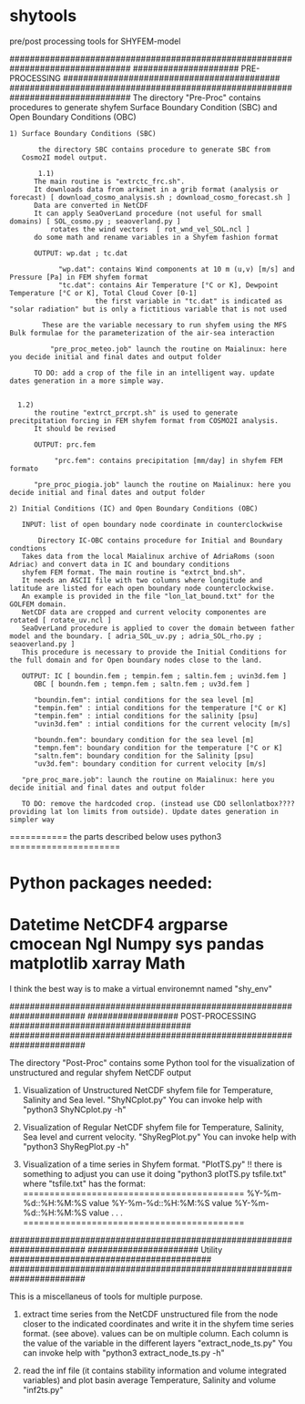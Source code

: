 # shytools
pre/post processing tools for SHYFEM-model

################################################################################
##################### PRE-PROCESSING ########################################### 
################################################################################
The directory "Pre-Proc" contains procedures to generate shyfem 
Surface Boundary Condition (SBC) and Open Boundary Conditions (OBC)

	1) Surface Boundary Conditions (SBC)

           the directory SBC contains procedure to generate SBC from 
	   Cosmo2I model output.

           1.1)
	      The main routine is "extrctc_frc.sh".
	      It downloads data from arkimet in a grib format (analysis or forecast) [ download_cosmo_analysis.sh ; download_cosmo_forecast.sh ]
	      Data are converted in NetCDF 
	      It can apply SeaOverLand procedure (not useful for small domains) [ SOL_cosmo.py ; seaoverland.py ]
              rotates the wind vectors  [ rot_wnd_vel_SOL.ncl ]	
	      do some math and rename variables in a Shyfem fashion format 

	      OUTPUT: wp.dat ; tc.dat 

	            "wp.dat": contains Wind components at 10 m (u,v) [m/s] and Pressure [Pa] in FEM shyfem format
	            "tc.dat": contains Air Temperature [°C or K], Dewpoint Temperature [°C or K], Total Cloud Cover [0-1]
	                     the first variable in "tc.dat" is indicated as "solar radiation" but is only a fictitious variable that is not used

		    These are the variable necessary to run shyfem using the MFS Bulk formulae for the parameterization of the air-sea interaction

              "pre_proc_meteo.job" launch the routine on Maialinux: here you decide initial and final dates and output folder        
	
	      TO DO: add a crop of the file in an intelligent way. update dates generation in a more simple way.	
		

	  1.2) 
	      the routine "extrct_prcrpt.sh" is used to generate precitpitation forcing in FEM shyfem format from COSMO2I analysis.
	      It should be revised
	      
  	      OUTPUT: prc.fem
		     
 		       "prc.fem": contains precipitation [mm/day] in shyfem FEM formato

	      "pre_proc_piogia.job" launch the routine on Maialinux: here you decide initial and final dates and output folder
	
	2) Initial Conditions (IC) and Open Boundary Conditions (OBC) 

	   INPUT: list of open boundary node coordinate in counterclockwise
	
           Directory IC-OBC contains procedure for Initial and Boundary condtions
	   Takes data from the local Maialinux archive of AdriaRoms (soon Adriac) and convert data in IC and boundary conditions
	   shyfem FEM format. The main routine is "extrct_bnd.sh".
	   It needs an ASCII file with two columns where longitude and latitude are listed for each open boundary node counterclockwise.
	   An example is provided in the file "lon_lat_bound.txt" for the GOLFEM domain.
	   NetCDF data are cropped and current velocity componentes are rotated [ rotate_uv.ncl ]
	   SeaOverLand procedure is applied to cover the domain between father model and the boundary. [ adria_SOL_uv.py ; adria_SOL_rho.py ; seaoverland.py ]
	   This procedure is necessary to provide the Initial Conditions for the full domain and for Open boundary nodes close to the land.
 
	   OUTPUT: IC [ boundin.fem ; tempin.fem ; saltin.fem ; uvin3d.fem ]
		  OBC [ boundn.fem ; tempn.fem ; saltn.fem ; uv3d.fem ]

		  "boundin.fem": intial conditions for the sea level [m]
		  "tempin.fem" : intial conditions for the temperature [°C or K]
		  "tempin.fem" : intial conditions for the salinity [psu]
		  "uvin3d.fem" : intial conditions for the current velocity [m/s]

		  "boundn.fem": boundary condition for the sea level [m]
		  "tempn.fem": boundary condition for the temperature [°C or K]
		  "saltn.fem": boundary condition for the Salinity [psu]
		  "uv3d.fem": boundary condition for current velocity [m/s]
	
	   "pre_proc_mare.job": launch the routine on Maialinux: here you decide initial and final dates and output folder

	   TO DO: remove the hardcoded crop. (instead use CDO sellonlatbox???? providing lat lon limits from outside). Update dates generation in simpler way

=========== the parts described below uses python3 =====================

Python packages needed:
================================
Datetime
NetCDF4
argparse
cmocean
Ngl
Numpy
sys
pandas
matplotlib
xarray
Math
================================

I think the best way is to make a virtual environemnt named "shy_env"


#######################################################################
################## POST-PROCESSING ####################################
#######################################################################

The directory "Post-Proc" contains some Python tool for the visualization of unstructured and regular shyfem NetCDF output

1) Visualization of Unstructured NetCDF shyfem file for Temperature, Salinity and Sea level.
   "ShyNCplot.py" 
   You can invoke help with "python3 ShyNCplot.py -h"

2) Visualization of Regular NetCDF shyfem file for Temperature, Salinity, Sea level and current velocity.
   "ShyRegPlot.py"
   You can invoke help with "python3 ShyRegPlot.py -h"

3) Visualization of a time series in Shyfem format.
   "PlotTS.py" !! there is something to adjust
   you can use it doing "python3 plotTS.py tsfile.txt"
   where "tsfile.txt" has the format:
==========================================
	%Y-%m-%d::%H:%M:%S value
	%Y-%m-%d::%H:%M:%S value
	%Y-%m-%d::%H:%M:%S value
	.
	.
	.
==========================================   

#######################################################################
###################### Utility ########################################
#######################################################################

This is a miscellaneus of tools for multiple purpose.

1) extract time series from the NetCDF unstructured file from the node closer to the indicated coordinates
   and write it in the shyfem time series format. (see above).
   values can be on multiple column. Each column is the value of the variable in the different layers
   "extract_node_ts.py"
   You can invoke help with "python3 extract_node_ts.py -h"

2) read the inf file (it contains stability information and volume integrated variables) and plot 
   basin average Temperature, Salinity and volume 
   "inf2ts.py"
